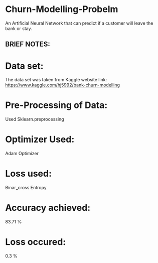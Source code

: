 # Churn-Modelling-Probelm
An Artificial Neural Network that can predict if a customer will leave the bank or stay.

## BRIEF NOTES:
# Data set: 
The data set was taken from Kaggle
website link: https://www.kaggle.com/hj5992/bank-churn-modelling
# Pre-Processing of Data:
Used Sklearn.preprocessing
# Optimizer Used:
Adam Optimizer
# Loss used:
Binar_cross Entropy
# Accuracy achieved:
83.71 %
# Loss occured:
0.3 %
